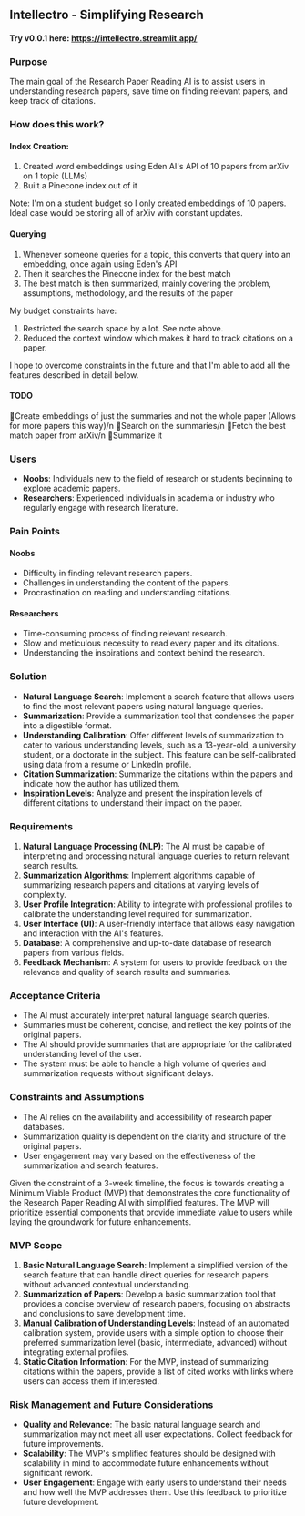 ## Intellectro - Simplifying Research

#### Try v0.0.1 here: https://intellectro.streamlit.app/

### Purpose

The main goal of the Research Paper Reading AI is to assist users in understanding research papers, save time on finding relevant papers, and keep track of citations.

### How does this work?

#### Index Creation:
1. Created word embeddings using Eden AI's API of 10 papers from arXiv on 1 topic (LLMs)
2. Built a Pinecone index out of it

Note: I'm on a student budget so I only created embeddings of 10 papers. Ideal case would be storing all of arXiv with constant updates.

#### Querying
1. Whenever someone queries for a topic, this converts that query into an embedding, once again using Eden's API
2. Then it searches the Pinecone index for the best match
3. The best match is then summarized, mainly covering the problem, assumptions, methodology, and the results of the paper

My budget constraints have:
1. Restricted the search space by a lot. See note above.
2. Reduced the context window which makes it hard to track citations on a paper.

I hope to overcome constraints in the future and that I'm able to add all the features described in detail below.

#### TODO
🔲Create embeddings of just the summaries and not the whole paper (Allows for more papers this  way)/n
🔲Search on the summaries/n
🔲Fetch the best match paper from arXiv/n
🔲Summarize it

### Users

- **Noobs**: Individuals new to the field of research or students beginning to explore academic papers.
- **Researchers**: Experienced individuals in academia or industry who regularly engage with research literature.

### Pain Points

#### Noobs

- Difficulty in finding relevant research papers.
- Challenges in understanding the content of the papers.
- Procrastination on reading and understanding citations.

#### Researchers

- Time-consuming process of finding relevant research.
- Slow and meticulous necessity to read every paper and its citations.
- Understanding the inspirations and context behind the research.

### Solution

- **Natural Language Search**: Implement a search feature that allows users to find the most relevant papers using natural language queries.
- **Summarization**: Provide a summarization tool that condenses the paper into a digestible format.
- **Understanding Calibration**: Offer different levels of summarization to cater to various understanding levels, such as a 13-year-old, a university student, or a doctorate in the subject. This feature can be self-calibrated using data from a resume or LinkedIn profile.
- **Citation Summarization**: Summarize the citations within the papers and indicate how the author has utilized them.
- **Inspiration Levels**: Analyze and present the inspiration levels of different citations to understand their impact on the paper.

### Requirements

1. **Natural Language Processing (NLP)**: The AI must be capable of interpreting and processing natural language queries to return relevant search results.
2. **Summarization Algorithms**: Implement algorithms capable of summarizing research papers and citations at varying levels of complexity.
3. **User Profile Integration**: Ability to integrate with professional profiles to calibrate the understanding level required for summarization.
4. **User Interface (UI)**: A user-friendly interface that allows easy navigation and interaction with the AI's features.
5. **Database**: A comprehensive and up-to-date database of research papers from various fields.
6. **Feedback Mechanism**: A system for users to provide feedback on the relevance and quality of search results and summaries.

### Acceptance Criteria

- The AI must accurately interpret natural language search queries.
- Summaries must be coherent, concise, and reflect the key points of the original papers.
- The AI should provide summaries that are appropriate for the calibrated understanding level of the user.
- The system must be able to handle a high volume of queries and summarization requests without significant delays.

### Constraints and Assumptions

- The AI relies on the availability and accessibility of research paper databases.
- Summarization quality is dependent on the clarity and structure of the original papers.
- User engagement may vary based on the effectiveness of the summarization and search features.

Given the constraint of a 3-week timeline, the focus is towards creating a Minimum Viable Product (MVP) that demonstrates the core functionality of the Research Paper Reading AI with simplified features. The MVP will prioritize essential components that provide immediate value to users while laying the groundwork for future enhancements.

### MVP Scope

1. **Basic Natural Language Search**: Implement a simplified version of the search feature that can handle direct queries for research papers without advanced contextual understanding.
2. **Summarization of Papers**: Develop a basic summarization tool that provides a concise overview of research papers, focusing on abstracts and conclusions to save development time.
3. **Manual Calibration of Understanding Levels**: Instead of an automated calibration system, provide users with a simple option to choose their preferred summarization level (basic, intermediate, advanced) without integrating external profiles.
4. **Static Citation Information**: For the MVP, instead of summarizing citations within the papers, provide a list of cited works with links where users can access them if interested.

### Risk Management and Future Considerations

- **Quality and Relevance**: The basic natural language search and summarization may not meet all user expectations. Collect feedback for future improvements.
- **Scalability**: The MVP's simplified features should be designed with scalability in mind to accommodate future enhancements without significant rework.
- **User Engagement**: Engage with early users to understand their needs and how well the MVP addresses them. Use this feedback to prioritize future development.
